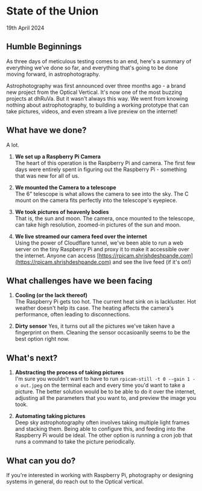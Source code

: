 # State of the Union

19th April 2024

## Humble Beginnings

As three days of meticulous testing comes to an end, here's a summary of everything we've done so far, and everything that's going to be done moving forward, in astrophotography.

Astrophotography was first announced over three months ago - a brand new project from the Optical Vertical. It's now one of the most buzzing projects at dhRuVa. But it wasn't always this way. We went from knowing nothing about astrophotography, to building a working prototype that can take pictures, videos, and even stream a live preview on the internet!

## What have we done?

A lot.

1. **We set up a Raspberry Pi Camera**  
The heart of this operation is the Raspberry Pi and camera. The first few days were entirely spent in figuring out the Raspberry Pi - something that was new for all of us.

2. **We mounted the Camera to a telescope**  
The 6" telescope is what allows the camera to see into the sky. The C mount on the camera fits perfectly into the telescope's eyepiece.

3. **We took pictures of heavenly bodies**  
That is, the sun and moon. The camera, once mounted to the telescope, can take high resolution, zoomed-in pictures of the sun and moon.

4. **We live streamed our camera feed over the internet**  
Using the power of Cloudflare tunnel, we've been able to run a web server on the tiny Raspberry Pi and proxy it to make it accessible over the internet. Anyone can access [https://rpicam.shrishdeshpande.com](https://rpicam.shrishdeshpande.com) and see the live feed (if it's on!)

## What challenges have we been facing

1. **Cooling (or the lack thereof)**  
The Raspberry Pi gets too hot. The current heat sink on is lackluster. Hot weather doesn't help its case. The heating affects the camera's performance, often leading to disconnections.

2. **Dirty sensor**
Yes, it turns out all the pictures we've taken have a fingerprint on them. Cleaning the sensor occasioanlly seems to be the best option right now.

## What's next?

1. **Abstracting the process of taking pictures**  
I'm sure you wouldn't want to have to run `rpicam-still -t 0 --gain 1 -o out.jpeg` on the terminal each and every time you'd want to take a picture. The better solution would be to be able to do it over the internet, adjusting all the parameters that you want to, and preview the image you took.

2. **Automating taking pictures**  
Deep sky astrophotography often involves taking multiple light frames and stacking them. Being able to configure this, and feeding into the Raspberry Pi would be ideal. The other option is running a cron job that runs a command to take the picture periodically. 

## What can you do?
If you're interested in working with Raspberry Pi, photography or designing systems in general, do reach out to the Optical vertical. 
